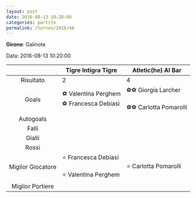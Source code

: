 ```yaml
---
layout: post
date: 2016-08-13 10:20:00
categories: partite
permalink: /torneo/2016/40
---
```

**Girone**: Galinote

Data: 2016-08-13 10:20:00

| | Tigre Intigra Tigre | Atletic(he) Al Bar |
|:-----:|-----|-----|
Risultato|2|4
Goals|⚽ Valentina Perghem<br/>⚽ Francesca Debiasi|⚽⚽ Giorgia Larcher<br/><br/>⚽⚽ Carlotta Pomarolli<br/>
Autogoals||
Falli||
Gialli||
Rossi||
Miglior Giocatore|⭐ Francesca Debiasi<br/><br/>⭐ Valentina Perghem<br/>|⭐ Carlotta Pomarolli<br/>
Miglior Portiere||